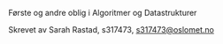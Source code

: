 Første og andre oblig i Algoritmer og Datastrukturer

Skrevet av
Sarah Rastad, s317473, s317473@oslomet.no

